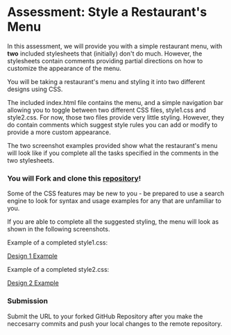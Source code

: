 # Assessment: Style a Restaurant's Menu

In this assessment, we will provide you with a simple restaurant menu, with **two** included stylesheets that (initially) don't do much. However, the stylesheets contain comments providing partial directions on how to customize the appearance of the menu.

You will be taking a restaurant's menu and styling it into two different designs using CSS.

The included index.html file contains the menu, and a simple navigation bar allowing you to toggle between two different CSS files, style1.css and style2.css. For now, those two files provide very little styling. However, they do contain comments which suggest style rules you can add or modify to provide a more custom appearance.

The two screenshot examples provided show what the restaurant's menu will look like if you complete all the tasks specified in the comments in the two stylesheets.

### **You will Fork and clone this [repository](https://github.com/erics273/style-a-restaurant-menu)!** ###

Some of the CSS features may be new to you - be prepared to use a search engine to look for syntax and usage examples for any that are unfamiliar to you.

If you are able to complete all the suggested styling, the menu will look as shown in the following screenshots.

Example of a completed style1.css:

[Design 1 Example](https://s3.us-east-2.amazonaws.com/images.kenzie.academy/frontend-se/completed-screenshot1.jpg)

Example of a completed style2.css:

[Design 2 Example](https://s3.us-east-2.amazonaws.com/images.kenzie.academy/frontend-se/completed-screenshot2.png)

### Submission

Submit the URL to your forked GitHub Repository after you make the neccesarry commits and push your local changes to the remote repository.